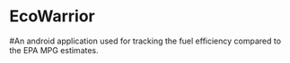 # EcoWarrior

#An android application used for tracking the fuel efficiency compared to the EPA MPG estimates.
